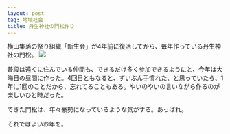 ```yaml
---
layout: post
tag: 地域社会
title: 丹生神社の門松作り
---
```

横山集落の祭り組織「新生会」が4年前に復活してから、毎年作っている丹生神社の門松。
![](https://c1.staticflickr.com/1/671/32435762494_7b4a58234a.jpg)

普段は遠くに住んでいる仲間も、できるだけ多く参加できるようにと、今年は大晦日の昼間に作った。4回目ともなると、ずいぶん手慣れた、と思っていたら、1年に1回のことだから、忘れてることもある。やいのやいの言いながら作るのが楽しいひと時だった。

できた門松は、年々豪勢になっているような気がする。あっぱれ。

それではよいお年を。


